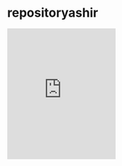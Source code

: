 # repositoryashir
<iframe src="https://www.linkedin.com/embed/feed/update/urn:li:ugcPost:6988962347990077440" height="300" width="250" frameborder="0" allowfullscreen="" title="Embedded post"></iframe>
